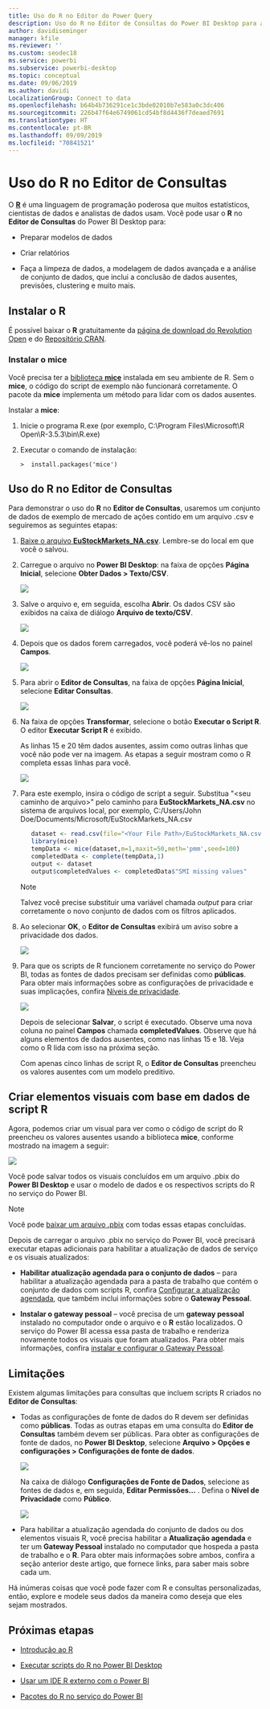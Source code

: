 ```yaml
---
title: Uso do R no Editor do Power Query
description: Uso do R no Editor de Consultas do Power BI Desktop para análise avançada
author: davidiseminger
manager: kfile
ms.reviewer: ''
ms.custom: seodec18
ms.service: powerbi
ms.subservice: powerbi-desktop
ms.topic: conceptual
ms.date: 09/06/2019
ms.author: davidi
LocalizationGroup: Connect to data
ms.openlocfilehash: b64b4b736291ce1c3bde02010b7e583a0c3dc406
ms.sourcegitcommit: 226b47f64e6749061cd54bf8d4436f7deaed7691
ms.translationtype: HT
ms.contentlocale: pt-BR
ms.lasthandoff: 09/09/2019
ms.locfileid: "70841521"
---
```

# <a name="use-r-in-query-editor"></a>Uso do R no Editor de Consultas

O [**R**](https://mran.microsoft.com/documents/what-is-r) é uma linguagem de programação poderosa que muitos estatísticos, cientistas de dados e analistas de dados usam. Você pode usar o **R** no **Editor de Consultas** do Power BI Desktop para:

* Preparar modelos de dados

* Criar relatórios

* Faça a limpeza de dados, a modelagem de dados avançada e a análise de conjunto de dados, que inclui a conclusão de dados ausentes, previsões, clustering e muito mais.  

## <a name="install-r"></a>Instalar o R

É possível baixar o **R** gratuitamente da [página de download do Revolution Open](https://mran.revolutionanalytics.com/download/) e do [Repositório CRAN](https://cran.r-project.org/bin/windows/base/).

### <a name="install-mice"></a>Instalar o mice

Você precisa ter a [biblioteca **mice**](https://www.rdocumentation.org/packages/mice/versions/3.5.0/topics/mice) instalada em seu ambiente de R. Sem o **mice**, o código do script de exemplo não funcionará corretamente. O pacote da **mice** implementa um método para lidar com os dados ausentes.

Instalar a **mice**:

1. Inicie o programa R.exe (por exemplo, C:\Program Files\Microsoft\R Open\R-3.5.3\bin\R.exe)  

2. Executar o comando de instalação:

   ``` 
   >  install.packages('mice') 
   ```

## <a name="use-r-in-query-editor"></a>Uso do R no Editor de Consultas

Para demonstrar o uso do **R** no **Editor de Consultas**, usaremos um conjunto de dados de exemplo de mercado de ações contido em um arquivo .csv e seguiremos as seguintes etapas:

1. [Baixe o arquivo **EuStockMarkets_NA.csv**](http://download.microsoft.com/download/F/8/A/F8AA9DC9-8545-4AAE-9305-27AD1D01DC03/EuStockMarkets_NA.csv). Lembre-se do local em que você o salvou.

1. Carregue o arquivo no **Power BI Desktop**: na faixa de opções **Página Inicial**, selecione **Obter Dados > Texto/CSV**.

   ![](media/desktop-r-in-query-editor/r-in-query-editor_1.png)

1. Salve o arquivo e, em seguida, escolha **Abrir**. Os dados CSV são exibidos na caixa de diálogo **Arquivo de texto/CSV**.

   ![](media/desktop-r-in-query-editor/r-in-query-editor_2.png)

1. Depois que os dados forem carregados, você poderá vê-los no painel **Campos**.

   ![](media/desktop-r-in-query-editor/r-in-query-editor_3.png)

1. Para abrir o **Editor de Consultas**, na faixa de opções **Página Inicial**, selecione **Editar Consultas**.

   ![](media/desktop-r-in-query-editor/r-in-query-editor_4.png)

1. Na faixa de opções **Transformar**, selecione o botão **Executar o Script R**. O editor **Executar Script R** é exibido.  

   As linhas 15 e 20 têm dados ausentes, assim como outras linhas que você não pode ver na imagem. As etapas a seguir mostram como o R completa essas linhas para você.

   ![](media/desktop-r-in-query-editor/r-in-query-editor_5d.png)

1. Para este exemplo, insira o código de script a seguir. Substitua "&lt;seu caminho de arquivo&gt;" pelo caminho para **EuStockMarkets_NA.csv** no sistema de arquivos local, por exemplo, C:/Users/John Doe/Documents/Microsoft/EuStockMarkets_NA.csv

    ```r
       dataset <- read.csv(file="<Your File Path>/EuStockMarkets_NA.csv", header=TRUE, sep=",")
       library(mice)
       tempData <- mice(dataset,m=1,maxit=50,meth='pmm',seed=100)
       completedData <- complete(tempData,1)
       output <- dataset
       output$completedValues <- completedData$"SMI missing values"
    ```

    > [!NOTE]
    > Talvez você precise substituir uma variável chamada *output* para criar corretamente o novo conjunto de dados com os filtros aplicados.

7. Ao selecionar **OK**, o **Editor de Consultas** exibirá um aviso sobre a privacidade dos dados.

   ![](media/desktop-r-in-query-editor/r-in-query-editor_6.png)
8. Para que os scripts de R funcionem corretamente no serviço do Power BI, todas as fontes de dados precisam ser definidas como **públicas**. Para obter mais informações sobre as configurações de privacidade e suas implicações, confira [Níveis de privacidade](desktop-privacy-levels.md).

   ![](media/desktop-r-in-query-editor/r-in-query-editor_7.png)

   Depois de selecionar **Salvar**, o script é executado. Observe uma nova coluna no painel **Campos** chamada **completedValues**. Observe que há alguns elementos de dados ausentes, como nas linhas 15 e 18. Veja como o R lida com isso na próxima seção.

   Com apenas cinco linhas de script R, o **Editor de Consultas** preencheu os valores ausentes com um modelo preditivo.

## <a name="create-visuals-from-r-script-data"></a>Criar elementos visuais com base em dados de script R

Agora, podemos criar um visual para ver como o código de script do R preencheu os valores ausentes usando a biblioteca **mice**, conforme mostrado na imagem a seguir:

![](media/desktop-r-in-query-editor/r-in-query-editor_8a.png)

Você pode salvar todos os visuais concluídos em um arquivo .pbix do **Power BI Desktop** e usar o modelo de dados e os respectivos scripts do R no serviço do Power BI.

> [!NOTE]
> Você pode [baixar um arquivo .pbix](http://download.microsoft.com/download/F/8/A/F8AA9DC9-8545-4AAE-9305-27AD1D01DC03/Complete%20Values%20with%20R%20in%20PQ.pbix) com todas essas etapas concluídas.

Depois de carregar o arquivo .pbix no serviço do Power BI, você precisará executar etapas adicionais para habilitar a atualização de dados de serviço e os visuais atualizados:  

* **Habilitar atualização agendada para o conjunto de dados** – para habilitar a atualização agendada para a pasta de trabalho que contém o conjunto de dados com scripts R, confira [Configurar a atualização agendada](refresh-scheduled-refresh.md), que também inclui informações sobre o **Gateway Pessoal**.

* **Instalar o gateway pessoal** – você precisa de um **gateway pessoal** instalado no computador onde o arquivo e o **R** estão localizados. O serviço do Power BI acessa essa pasta de trabalho e renderiza novamente todos os visuais que foram atualizados. Para obter mais informações, confira [instalar e configurar o Gateway Pessoal](service-gateway-personal-mode.md).

## <a name="limitations"></a>Limitações

Existem algumas limitações para consultas que incluem scripts R criados no **Editor de Consultas**:

* Todas as configurações de fonte de dados do R devem ser definidas como **públicas**. Todas as outras etapas em uma consulta do **Editor de Consultas** também devem ser públicas. Para obter as configurações de fonte de dados, no **Power BI Desktop**, selecione **Arquivo > Opções e configurações > Configurações de fonte de dados**.

  ![](media/desktop-r-in-query-editor/r-in-query-editor_9.png)

  Na caixa de diálogo **Configurações de Fonte de Dados**, selecione as fontes de dados e, em seguida, **Editar Permissões...** .  Defina o **Nível de Privacidade** como **Público**.

  ![](media/desktop-r-in-query-editor/r-in-query-editor_10.png)    
* Para habilitar a atualização agendada do conjunto de dados ou dos elementos visuais R, você precisa habilitar a **Atualização agendada** e ter um **Gateway Pessoal** instalado no computador que hospeda a pasta de trabalho e o **R**. Para obter mais informações sobre ambos, confira a seção anterior deste artigo, que fornece links, para saber mais sobre cada um.

Há inúmeras coisas que você pode fazer com R e consultas personalizadas, então, explore e modele seus dados da maneira como deseja que eles sejam mostrados.

## <a name="next-steps"></a>Próximas etapas

* [Introdução ao R](https://mran.microsoft.com/documents/what-is-r) 

* [Executar scripts do R no Power BI Desktop](desktop-r-scripts.md) 

* [Usar um IDE R externo com o Power BI](desktop-r-ide.md) 

* [Pacotes do R no serviço do Power BI](service-r-packages-support.md)
